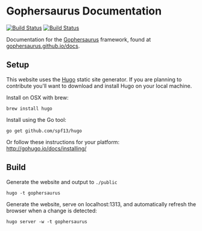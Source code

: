 # Gophersaurus Documentation

[![Build Status](https://travis-ci.org/gophersaurus/docs.svg?branch=master)](https://travis-ci.org/gophersaurus/docs) [![Build Status](https://drone.io/github.com/gophersaurus/docs/status.png)](https://drone.io/github.com/gophersaurus/docs/latest)

Documentation for the [Gophersaurus](https://github.com/gophersaurus/framework) framework, found at [gophersaurus.github.io/docs](https://gophersaurus.github.io/docs).

## Setup

This website uses the [Hugo](https://github.com/spf13/hugo) static site generator. If you are planning to contribute you'll want to download and install Hugo on your local machine.

Install on OSX with brew:

```
brew install hugo
```

Install using the Go tool:

```
go get github.com/spf13/hugo
```

Or follow these instructions for your platform: http://gohugo.io/docs/installing/

## Build

Generate the website and output to `./public`

```
hugo -t gophersaurus
```

Generate the website, serve on localhost:1313, and automatically refresh the browser when a change is detected:

```
hugo server -w -t gophersaurus
```
